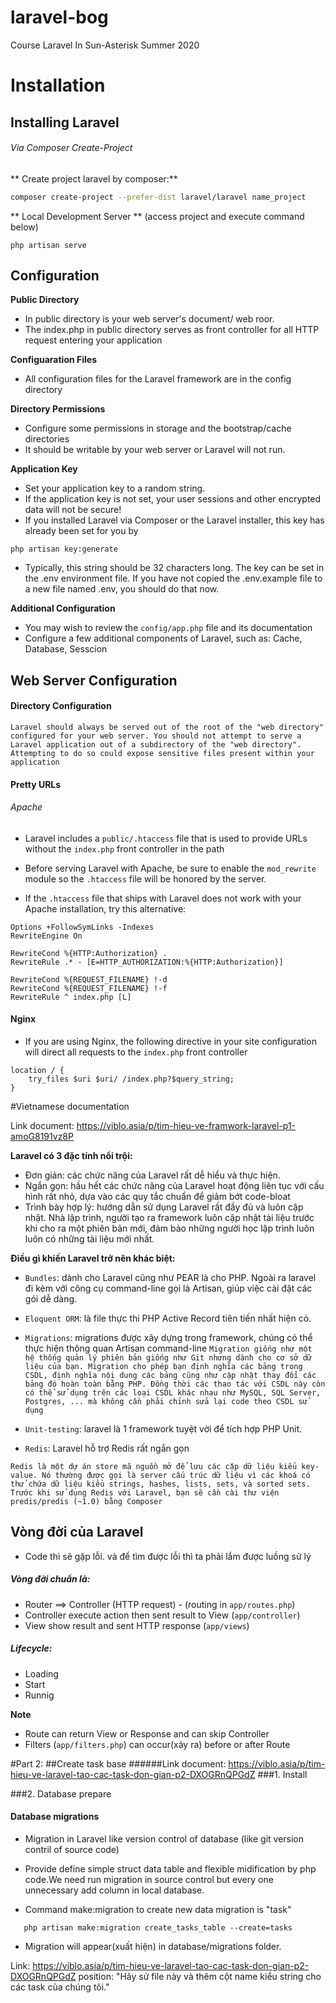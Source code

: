 # laravel-bog
Course Laravel In Sun-Asterisk Summer 2020

# Installation

## Installing Laravel

###### Via Composer Create-Project

** Create project laravel by composer:**
```bash
composer create-project --prefer-dist laravel/laravel name_project
```

** Local Development Server **
(access project and execute command below)
```bar
php artisan serve
```
## Configuration

**Public Directory**

- In public directory is your web server's document/ web roor.
- The index.php in public directory serves as front controller for all HTTP request entering your application

**Configuaration Files**
- All configuration files for the Laravel framework are in the config directory

**Directory Permissions**
- Configure some permissions in  storage and the bootstrap/cache directories 
- It should be writable by your web server or Laravel will not run.

**Application Key**
- Set your application key to a random string.
- If the application key is not set, your user sessions and other encrypted data will not be secure!
- If you installed Laravel via Composer or the Laravel installer, this key has already been set for you by
```bar
php artisan key:generate
```
- Typically, this string should be 32 characters long. The key can be set in the .env environment file. If you have not copied the .env.example file to a new file named .env, you should do that now. 

**Additional Configuration**

- You may wish to review the `config/app.php` file and its documentation
- Configure a few additional components of Laravel, such as: Cache, Database, Sesscion

## Web Server Configuration

#### Directory Configuration
`Laravel should always be served out of the root of the "web directory" configured for your web server. You should not attempt to serve a Laravel application out of a subdirectory of the "web directory". Attempting to do so could expose sensitive files present within your application`

#### Pretty URLs
###### Apache

- Laravel includes a `public/.htaccess` file that is used to provide URLs without the `index.php` front controller in the path

- Before serving Laravel with Apache, be sure to enable the `mod_rewrite` module so the `.htaccess` file will be honored by the server.

- If the `.htaccess` file that ships with Laravel does not work with your Apache installation, try this alternative:

```bar
Options +FollowSymLinks -Indexes
RewriteEngine On

RewriteCond %{HTTP:Authorization} .
RewriteRule .* - [E=HTTP_AUTHORIZATION:%{HTTP:Authorization}]

RewriteCond %{REQUEST_FILENAME} !-d
RewriteCond %{REQUEST_FILENAME} !-f
RewriteRule ^ index.php [L]
```

#### Nginx

- If you are using Nginx, the following directive in your site configuration will direct all requests to the `index.php` front controller

```bar
location / {
    try_files $uri $uri/ /index.php?$query_string;
}
```

#Vietnamese documentation

Link document: https://viblo.asia/p/tim-hieu-ve-framwork-laravel-p1-amoG8191vz8P

**Laravel có 3 đặc tính nổi trội:**
- Đơn giản: các chức năng của Laravel rất dễ hiểu và thực hiện.
- Ngắn gọn: hầu hết các chức năng của Laravel hoạt động liên tục với cấu hình rất nhỏ, dựa vào các quy tắc chuẩn để giảm bớt code-bloat
- Trình bày hợp lý: hướng dẫn sử dụng Laravel rất đầy đủ và luôn cập nhật. Nhà lập trình, người tạo ra framework luôn cập nhật tài liệu trước khi cho ra một phiên bản mới, đảm bảo những người học lập trình luôn luôn có những tài liệu mới nhất.

**Điều gì khiến Laravel trở nên khác biệt:**
- `Bundles`: dành cho Laravel cũng như PEAR là cho PHP. Ngoài ra laravel đi kèm với công cụ command-line gọi là Artisan, giúp việc cài đặt các gói dễ dàng.

- `Eloquent ORM`: là file thực thi PHP Active Record tiên tiến nhất hiện có.

- `Migrations`: migrations được xây dựng trong framework, chúng có thể thực hiện thông quan Artisan command-line
 `Migration giống như một hệ thống quản lý phiên bản giống như Git nhưng dành cho cơ sở dữ liệu của bạn. Migration cho phép bạn định nghĩa các bảng trong CSDL, định nghĩa nội dung các bảng cũng như cập nhật thay đổi các bảng đó hoàn toàn bằng PHP. Đồng thời các thao tác với CSDL này còn có thể sử dụng trên các loại CSDL khác nhau như MySQL, SQL Server, Postgres, ... mà không cần phải chỉnh sửa lại code theo CSDL sử dụng`

- `Unit-testing`: laravel là 1 framework tuyệt vời để tích hợp PHP Unit.

- `Redis`: Laravel hỗ trợ Redis rất ngắn gọn

`Redis là một dự án store mã nguồn mở để lưu các cặp dữ liệu kiểu key-value. Nó thường được gọi là server cấu trúc dữ liệu vì các khoá có thử chứa dữ liệu kiểu strings, hashes, lists, sets, và sorted sets. Trước khi sử dụng Redis với Laravel, bạn sẽ cần cài thư viện predis/predis (~1.0) bằng Composer`

## Vòng đời của Laravel	

- Code thì sẽ gặp lỗi. và để tìm được lỗi thì ta phải lắm được luồng sử lý

##### Vòng đời chuẩn là:

- Router ==> Controller (HTTP request) - (routing in `app/routes.php`)
- Controller execute action then sent result to View (`app/controller`)
- View show result and sent HTTP response (`app/views`)

##### Lifecycle:
- Loading
- Start
- Runnig

**Note**
- Route can return View or Response and can skip Controller
- Filters (`app/filters.php`) can occur(xảy ra) before or after Route


#Part 2:
##Create task base
######Link document: https://viblo.asia/p/tim-hieu-ve-laravel-tao-cac-task-don-gian-p2-DXOGRnQPGdZ
###1. Install

###2. Database prepare

#### Database migrations

- Migration in Laravel like version control of database (like git version contril of source code)

- Provide define simple struct data table and flexible midification by php code.We need run migration in source control but every one unnecessary add column in local database.

- Command make:migration to create new data migration is "task"
```bar
   php artisan make:migration create_tasks_table --create=tasks
```


- Migration will appear(xuất hiện) in database/migrations folder. 

Link: https://viblo.asia/p/tim-hieu-ve-laravel-tao-cac-task-don-gian-p2-DXOGRnQPGdZ
position: "Hãy sử file này và thêm cột name kiểu string cho các task của chúng tôi."
